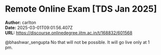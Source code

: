 # Remote Online Exam [TDS Jan 2025]

**Author:** carlton  
**Date:** 2025-03-01T09:01:56.407Z  
**URL:** https://discourse.onlinedegree.iitm.ac.in/t/168832/601568

@bhashwar_sengupta No that will not be possible. It will go live only at 1 pm.
